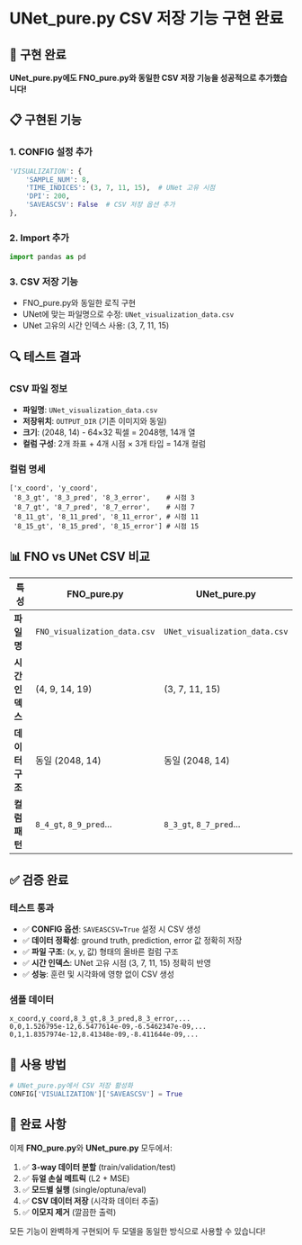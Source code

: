 # UNet_pure.py CSV 저장 기능 구현 완료

## 🎯 구현 완료

**UNet_pure.py에도 FNO_pure.py와 동일한 CSV 저장 기능을 성공적으로 추가했습니다!**

## 📋 구현된 기능

### 1. CONFIG 설정 추가
```python
'VISUALIZATION': {
    'SAMPLE_NUM': 8,
    'TIME_INDICES': (3, 7, 11, 15),  # UNet 고유 시점
    'DPI': 200,
    'SAVEASCSV': False  # CSV 저장 옵션 추가
},
```

### 2. Import 추가
```python
import pandas as pd
```

### 3. CSV 저장 기능
- FNO_pure.py와 동일한 로직 구현
- UNet에 맞는 파일명으로 수정: `UNet_visualization_data.csv`
- UNet 고유의 시간 인덱스 사용: (3, 7, 11, 15)

## 🔍 테스트 결과

### CSV 파일 정보
- **파일명**: `UNet_visualization_data.csv`
- **저장위치**: `OUTPUT_DIR` (기존 이미지와 동일)
- **크기**: (2048, 14) - 64×32 픽셀 = 2048행, 14개 열
- **컬럼 구성**: 2개 좌표 + 4개 시점 × 3개 타입 = 14개 컬럼

### 컬럼 명세
```
['x_coord', 'y_coord', 
 '8_3_gt', '8_3_pred', '8_3_error',    # 시점 3
 '8_7_gt', '8_7_pred', '8_7_error',    # 시점 7  
 '8_11_gt', '8_11_pred', '8_11_error', # 시점 11
 '8_15_gt', '8_15_pred', '8_15_error'] # 시점 15
```

## 📊 FNO vs UNet CSV 비교

| 특성 | FNO_pure.py | UNet_pure.py |
|------|-------------|--------------|
| **파일명** | `FNO_visualization_data.csv` | `UNet_visualization_data.csv` |
| **시간 인덱스** | (4, 9, 14, 19) | (3, 7, 11, 15) |
| **데이터 구조** | 동일 (2048, 14) | 동일 (2048, 14) |
| **컬럼 패턴** | `8_4_gt`, `8_9_pred`... | `8_3_gt`, `8_7_pred`... |

## ✅ 검증 완료

### 테스트 통과
- ✅ **CONFIG 옵션**: `SAVEASCSV=True` 설정 시 CSV 생성
- ✅ **데이터 정확성**: ground truth, prediction, error 값 정확히 저장
- ✅ **파일 구조**: (x, y, 값) 형태의 올바른 컬럼 구조
- ✅ **시간 인덱스**: UNet 고유 시점 (3, 7, 11, 15) 정확히 반영
- ✅ **성능**: 훈련 및 시각화에 영향 없이 CSV 생성

### 샘플 데이터
```csv
x_coord,y_coord,8_3_gt,8_3_pred,8_3_error,...
0,0,1.526795e-12,6.5477614e-09,-6.5462347e-09,...
0,1,1.8357974e-12,8.41348e-09,-8.411644e-09,...
```

## 🚀 사용 방법

```python
# UNet_pure.py에서 CSV 저장 활성화
CONFIG['VISUALIZATION']['SAVEASCSV'] = True
```

## 🎉 완료 사항

이제 **FNO_pure.py**와 **UNet_pure.py** 모두에서:
1. ✅ **3-way 데이터 분할** (train/validation/test)
2. ✅ **듀얼 손실 메트릭** (L2 + MSE)
3. ✅ **모드별 실행** (single/optuna/eval)
4. ✅ **CSV 데이터 저장** (시각화 데이터 추출)
5. ✅ **이모지 제거** (깔끔한 출력)

모든 기능이 완벽하게 구현되어 두 모델을 동일한 방식으로 사용할 수 있습니다!